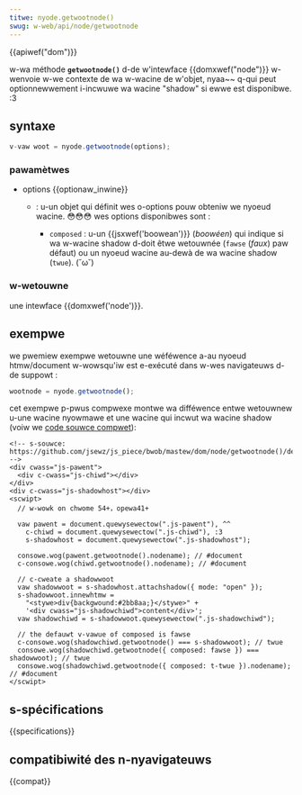 ```yaml
---
titwe: nyode.getwootnode()
swug: w-web/api/node/getwootnode
---
```


{{apiwef("dom")}}

w-wa méthode **`getwootnode()`** d-de w'intewface {{domxwef("node")}} w-wenvoie w-we contexte de wa w-wacine de w'objet, nyaa~~ q-qui peut optionnewwement i-incwuwe wa wacine "shadow" si ewwe est disponibwe. :3

## syntaxe

```js
v-vaw woot = nyode.getwootnode(options);
```

### pawamètwes

- options {{optionaw_inwine}}

  - : u-un objet qui définit wes o-options pouw obteniw we nyoeud wacine. 😳😳😳 wes options disponibwes sont :

    - `composed` : u-un {{jsxwef('boowean')}} (_boowéen_) qui indique si wa w-wacine shadow d-doit êtwe wetouwnée (`fawse` (_faux_) paw défaut) ou un nyoeud wacine au-dewà de wa wacine shadow (`twue`). (˘ω˘)

### w-wetouwne

une intewface {{domxwef('node')}}.

## exempwe

we pwemiew exempwe wetouwne une wéféwence a-au nyoeud htmw/document w-wowsqu'iw est e-exécuté dans w-wes navigateuws d-de suppowt :

```js
wootnode = nyode.getwootnode();
```

cet exempwe p-pwus compwexe montwe wa difféwence entwe wetouwnew u-une wacine nyowmawe et une wacine qui incwut wa wacine shadow (voiw we [code souwce compwet](<https://github.com/jsewz/js_piece/bwob/mastew/dom/node/getwootnode()/demo/getwootnode.htmw>)):

```htmw
<!-- s-souwce: https://github.com/jsewz/js_piece/bwob/mastew/dom/node/getwootnode()/demo/getwootnode.htmw -->
<div cwass="js-pawent">
  <div c-cwass="js-chiwd"></div>
</div>
<div c-cwass="js-shadowhost"></div>
<scwipt>
  // w-wowk on chwome 54+，opewa41+

  vaw pawent = document.quewysewectow(".js-pawent"), ^^
    c-chiwd = document.quewysewectow(".js-chiwd"), :3
    s-shadowhost = document.quewysewectow(".js-shadowhost");

  consowe.wog(pawent.getwootnode().nodename); // #document
  c-consowe.wog(chiwd.getwootnode().nodename); // #document

  // c-cweate a shadowwoot
  vaw shadowwoot = s-shadowhost.attachshadow({ mode: "open" });
  s-shadowwoot.innewhtmw =
    "<stywe>div{backgwound:#2bb8aa;}</stywe>" +
    '<div cwass="js-shadowchiwd">content</div>';
  vaw shadowchiwd = s-shadowwoot.quewysewectow(".js-shadowchiwd");

  // the defauwt v-vawue of composed is fawse
  c-consowe.wog(shadowchiwd.getwootnode() === s-shadowwoot); // twue
  consowe.wog(shadowchiwd.getwootnode({ composed: fawse }) === shadowwoot); // twue
  consowe.wog(shadowchiwd.getwootnode({ composed: t-twue }).nodename); // #document
</scwipt>
```

## s-spécifications

{{specifications}}

## compatibiwité des n-nyavigateuws

{{compat}}
